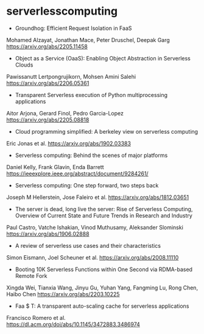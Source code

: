 # serverlesscomputing

- Groundhog: Efficient Request Isolation in FaaS

Mohamed Alzayat, Jonathan Mace, Peter Druschel, Deepak Garg
https://arxiv.org/abs/2205.11458

- Object as a Service (OaaS): Enabling Object Abstraction in Serverless Clouds

Pawissanutt Lertpongrujikorn, Mohsen Amini Salehi
https://arxiv.org/abs/2206.05361

- Transparent Serverless execution of Python multiprocessing applications

Aitor Arjona, Gerard Finol, Pedro Garcia-Lopez
https://arxiv.org/abs/2205.08818

- Cloud programming simplified: A berkeley view on serverless computing

Eric Jonas et al.
https://arxiv.org/abs/1902.03383

- Serverless computing: Behind the scenes of major platforms

Daniel Kelly, Frank Glavin, Enda Barrett
https://ieeexplore.ieee.org/abstract/document/9284261/

- Serverless computing: One step forward, two steps back

Joseph M Hellerstein, Jose Faleiro et al.
https://arxiv.org/abs/1812.03651


- The server is dead, long live the server: Rise of Serverless Computing, Overview of Current State and Future Trends in Research and Industry

Paul Castro, Vatche Ishakian, Vinod Muthusamy, Aleksander Slominski
https://arxiv.org/abs/1906.02888

- A review of serverless use cases and their characteristics

Simon Eismann, Joel Scheuner et al.
https://arxiv.org/abs/2008.11110

- Booting 10K Serverless Functions within One Second via RDMA-based Remote Fork

Xingda Wei, Tianxia Wang, Jinyu Gu, Yuhan Yang, Fangming Lu, Rong Chen, Haibo Chen
https://arxiv.org/abs/2203.10225

- Faa $ T: A transparent auto-scaling cache for serverless applications

Francisco Romero et al.
https://dl.acm.org/doi/abs/10.1145/3472883.3486974
